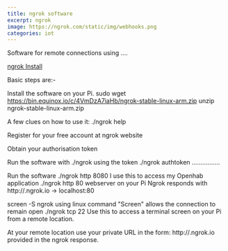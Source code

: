 ```yaml
---
title: ngrok software
excerpt: ngrok
image: https://ngrok.com/static/img/webhooks.png
categories: iot
---
```


Software for remote connections using ....


[ngrok Install](https://ngrok.com/docs/2#getting-started)

Basic steps are:-

Install the software on your Pi.
sudo wget https://bin.equinox.io/c/4VmDzA7iaHb/ngrok-stable-linux-arm.zip
 unzip ngrok-stable-linux-arm.zip

A few clues on how to use it: 
  ./ngrok help
  
Register for your free account at ngrok website

Obtain your authorisation token

Run the software with ./ngrok using the token
./ngrok authtoken ................

Run the software
  ./ngrok http 8080     I use this to access my Openhab application
  ./ngrok http 80        webserver on your Pi
Ngrok responds with http://<unique access code>.ngrok.io -> localhost:80  
 
 screen -S ngrok        using linux command "Screen" allows the connection to remain open 
  ./ngrok tcp 22        Use this to access a terminal screen on your Pi from a remote location.
  
At your remote location use your private URL in the form: http://<unique access code>.ngrok.io
provided in the ngrok response. 







